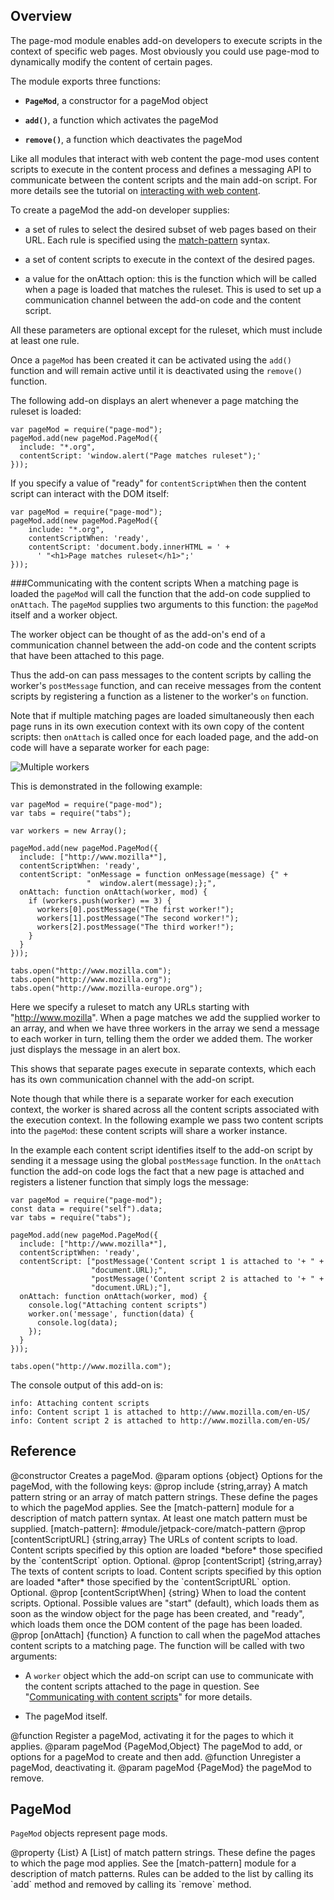 
Overview
--------
The page-mod module enables add-on developers to execute scripts in the context
of specific web pages. Most obviously you could use page-mod to dynamically
modify the content of certain pages.

The module exports three functions:

* **`PageMod`**, a constructor for a pageMod object

* **`add()`**, a function which activates the pageMod

* **`remove()`**, a function which deactivates the pageMod

Like all modules that interact with web content the page-mod uses content
scripts to execute in the content process and defines a messaging API to
communicate between the content scripts and the main add-on script. For more
details see the tutorial on [interacting with web content](#guide/web-content).

To create a pageMod the add-on developer supplies:

* a set of rules to select the desired subset of web pages based on their URL.
Each rule is specified using the
[match-pattern](#module/jetpack-core/match-pattern) syntax.

* a set of content scripts to execute in the context of the desired pages.

* a value for the onAttach option: this is the function which will be called
when a page is loaded that matches the ruleset. This is used to set up a
communication channel between the add-on code and the content script.

All these parameters are optional except for the ruleset, which must include
at least one rule.

Once a `pageMod` has been created it can be activated using the `add()`
function and will remain active until it is deactivated using the `remove()`
function.

The following add-on displays an alert whenever a page matching the ruleset is
loaded:

    var pageMod = require("page-mod");
    pageMod.add(new pageMod.PageMod({
      include: "*.org",
      contentScript: 'window.alert("Page matches ruleset");'
    }));

If you specify a value of "ready" for `contentScriptWhen` then the content
script can interact with the DOM itself:

    var pageMod = require("page-mod");
    pageMod.add(new pageMod.PageMod({
        include: "*.org",
        contentScriptWhen: 'ready',
        contentScript: 'document.body.innerHTML = ' +
          ' "<h1>Page matches ruleset</h1>";'
    }));

###<a name="pagemod-content-scripts">Communicating with the content scripts</a>
When a matching page is loaded the `pageMod` will call the function that the
add-on code supplied to `onAttach`. The `pageMod` supplies two arguments to
this function: the `pageMod` itself and a worker object.

The worker object can be thought of as the add-on's end of
a communication channel between the add-on code and the content scripts that
have been attached to this page.

Thus the add-on can pass messages to the content scripts by calling the
worker's `postMessage` function, and can receive messages from the content
scripts by registering a function as a listener to the worker's `on` function.

Note that if multiple matching pages are loaded simultaneously then each page
runs in its own execution context with its own copy of the content scripts:
then `onAttach` is called once for each loaded page, and the add-on code will
have a separate worker for each page:

![Multiple workers](media/multiple-workers.jpg)

This is demonstrated in the following example:

    var pageMod = require("page-mod");
    var tabs = require("tabs");

    var workers = new Array();

    pageMod.add(new pageMod.PageMod({
      include: ["http://www.mozilla*"],
      contentScriptWhen: 'ready',
      contentScript: "onMessage = function onMessage(message) {" +
                     "  window.alert(message);};",
      onAttach: function onAttach(worker, mod) {
        if (workers.push(worker) == 3) {
          workers[0].postMessage("The first worker!");
          workers[1].postMessage("The second worker!");
          workers[2].postMessage("The third worker!");
        }
      }
    }));

    tabs.open("http://www.mozilla.com");
    tabs.open("http://www.mozilla.org");
    tabs.open("http://www.mozilla-europe.org");

Here we specify a ruleset to match any URLs starting with
"http://www.mozilla". When a page matches we add the supplied worker to
an array, and when we have three workers in the array we send a message to
each worker in turn, telling them the order we added them. The worker just
displays the message in an alert box.

This shows that separate pages execute in separate contexts, which each has
its own communication channel with the add-on script.

Note though that while there is a separate worker for each execution context,
the worker is shared across all the content scripts associated with the
execution context. In the following example we pass two content scripts into
the `pageMod`: these content scripts will share a worker instance.

In the example each content script identifies itself to the add-on script
by sending it a message using the global `postMessage` function. In the
`onAttach` function the add-on code logs the fact that a new page is
attached and registers a listener function that simply logs the message:


    var pageMod = require("page-mod");
    const data = require("self").data;
    var tabs = require("tabs");

    pageMod.add(new pageMod.PageMod({
      include: ["http://www.mozilla*"],
      contentScriptWhen: 'ready',
      contentScript: ["postMessage('Content script 1 is attached to '+ " +
                      "document.URL);",
                      "postMessage('Content script 2 is attached to '+ " +
                      "document.URL);"],
      onAttach: function onAttach(worker, mod) {
        console.log("Attaching content scripts")
        worker.on('message', function(data) {
          console.log(data);
        });
      }
    }));

    tabs.open("http://www.mozilla.com");

The console output of this add-on is:

    info: Attaching content scripts
    info: Content script 1 is attached to http://www.mozilla.com/en-US/
    info: Content script 2 is attached to http://www.mozilla.com/en-US/

Reference
---------

<api name="PageMod">
@constructor
Creates a pageMod.
@param options {object}
  Options for the pageMod, with the following keys:
  @prop include {string,array}
    A match pattern string or an array of match pattern strings.  These define
    the pages to which the pageMod applies.  See the [match-pattern] module for
    a description of match pattern syntax.
    At least one match pattern must be supplied.
    [match-pattern]: #module/jetpack-core/match-pattern
  @prop [contentScriptURL] {string,array}
    The URLs of content scripts to load.  Content scripts specified by this
    option are loaded *before* those specified by the `contentScript` option.
    Optional.
  @prop [contentScript] {string,array}
    The texts of content scripts to load.  Content scripts specified by this
    option are loaded *after* those specified by the `contentScriptURL` option.
    Optional.
  @prop [contentScriptWhen] {string}
    When to load the content scripts.  Optional.
    Possible values are "start" (default), which loads them as soon as
    the window object for the page has been created, and "ready", which loads
    them once the DOM content of the page has been loaded.
  @prop [onAttach] {function}
A function to call when the pageMod attaches content scripts to
a matching page. The function will be called with two arguments:

* A `worker` object which the add-on script can use to communicate with
the content scripts attached to the page in question. See "[Communicating with
content scripts](#pagemod-content-scripts)" for more details.

* The pageMod itself.

</api>

<api name="add">
@function
Register a pageMod, activating it for the pages to which it applies.
@param pageMod {PageMod,Object}
The pageMod to add, or options for a pageMod to create and then add.
</api>

<api name="remove">
@function
Unregister a pageMod, deactivating it.
@param pageMod {PageMod} the pageMod to remove.
</api>

PageMod
-------

`PageMod` objects represent page mods.

<api name="include">
@property {List}
A [List] of match pattern strings.  These define the pages to which the page
mod applies.  See the [match-pattern] module for a description of match
patterns. Rules can be added to the list by calling its `add` method and
removed by calling its `remove` method.

[List]: #module/jetpack-core/list
[match-pattern]: #module/jetpack-core/match-pattern
</api>

